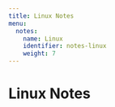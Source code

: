 ```yaml
---
title: Linux Notes
menu:
  notes:
    name: Linux
    identifier: notes-linux
    weight: 7
---
```


# Linux Notes
